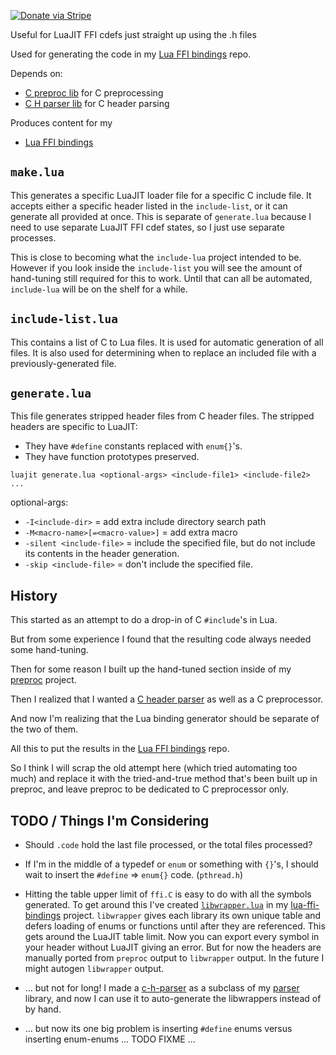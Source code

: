 [![Donate via Stripe](https://img.shields.io/badge/Donate-Stripe-green.svg)](https://buy.stripe.com/00gbJZ0OdcNs9zi288)<br>

Useful for LuaJIT FFI cdefs just straight up using the .h files

Used for generating the code in my [Lua FFI bindings](https://github.com/thenumbernine/lua-ffi-bindings) repo.

Depends on:
- [C preproc lib](https://github.com/thenumbernine/preproc-lua) for C preprocessing
- [C H parser lib](https://github.com/thenumbernine/c-h-parser-lua) for C header parsing

Produces content for my
- [Lua FFI bindings](https://github.com/thenumbernine/lua-ffi-bindings)

## `make.lua` ##

This generates a specific LuaJIT loader file for a specific C include file.
It accepts either a specific header listed in the `include-list`, or it can generate all provided at once.
This is separate of `generate.lua` because I need to use separate LuaJIT FFI cdef states, so I just use separate processes.

This is close to becoming what the `include-lua` project intended to be.
However if you look inside the `include-list` you will see the amount of hand-tuning still required for this to work.
Until that can all be automated, `include-lua` will be on the shelf for a while.

## `include-list.lua` ##

This contains a list of C to Lua files.
It is used for automatic generation of all files.
It is also used for determining when to replace an included file with a previously-generated file.

## `generate.lua` ##

This file generates stripped header files from C header files.
The stripped headers are specific to LuaJIT:
- They have `#define` constants replaced with `enum{}`'s.
- They have function prototypes preserved.

`luajit generate.lua <optional-args> <include-file1> <include-file2> ...`

optional-args:
- `-I<include-dir>` = add extra include directory search path
- `-M<macro-name>[=<macro-value>]` = add extra macro
- `-silent <include-file>` = include the specified file, but do not include its contents in the header generation.
- `-skip <include-file>` = don't include the specified file.

## History

This started as an attempt to do a drop-in of C `#include`'s in Lua.

But from some experience I found that the resulting code always needed some hand-tuning.

Then for some reason I built up the hand-tuned section inside of my [preproc](https://github.com/thenumbernine/preproc-lua) project.

Then I realized that I wanted a [C header parser](https://github.com/thenumbernine/c-h-parser-lua) as well as a C preprocessor.

And now I'm realizing that the Lua binding generator should be separate of the two of them.

All this to put the results in the [Lua FFI bindings](https://github.com/thenumbernine/lua-ffi-bindings) repo.

So I think I will scrap the old attempt here (which tried automating too much) and replace it with the tried-and-true method that's been built up in preproc, and leave preproc to be dedicated to C preprocessor only.

## TODO / Things I'm Considering

- Should `.code` hold the last file processed, or the total files processed?

- If I'm in the middle of a typedef or `enum` or something with `{}`'s, I should wait to insert the `#define` => `enum{}` code.  (`pthread.h`)

- Hitting the table upper limit of `ffi.C` is easy to do with all the symbols generated.
To get around this I've created [`libwrapper.lua`](https://github.com/thenumbernine/lua-ffi-bindings/blob/master/libwrapper.lua) in my [lua-ffi-bindings](https://github.com/thenumbernine/lua-ffi-bindings) project.
`libwrapper` gives each library its own unique table and defers loading of enums or functions until after they are referenced.
This gets around the LuaJIT table limit.  Now you can export every symbol in your header without LuaJIT giving an error.
But for now the headers are manually ported from `preproc` output to `libwrapper` output.  In the future I might autogen `libwrapper` output.
- ... but not for long!  I made a [c-h-parser](https://github.com/thenumbernine/c-h-parser-lua) as a subclass of my [parser](https://github.com/thenumbernine/lua-parser) library, and now I can use it to auto-generate the libwrappers instead of by hand.
- ... but now its one big problem is inserting `#define` enums versus inserting enum-enums ... TODO FIXME ...
